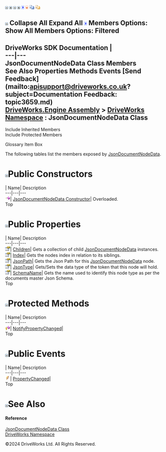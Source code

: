 ![](dotnetimages/collapse.gif) ![](dotnetimages/expand.gif) ![](dotnetimages/collapse.gif) ![](dotnetimages/expand.gif) ![](dotnetimages/drpdown.gif) ![](dotnetimages/drpdown_orange.gif) ![](dotnetimages/copycode.gif) ![](dotnetimages/copycodeHighlight.gif)

![](dotnetimages/collapse.gif) Collapse All Expand All ![](dotnetimages/drpdown.gif) Members Options: Show All  Members Options: Filtered   
---  
DriveWorks SDK Documentation  |   
---|---  
JsonDocumentNodeData Class Members   
See Also Properties Methods Events [Send Feedback](mailto:apisupport@driveworks.co.uk?subject=Documentation Feedback: topic3659.md)  
[DriveWorks.Engine Assembly](topic2156.md) > [DriveWorks Namespace](topic2159.md) : JsonDocumentNodeData Class  
---  
  
Include Inherited Members    
Include Protected Members  


Glossary Item Box

The following tables list the members exposed by [JsonDocumentNodeData](topic3659.md).

# ![](dotnetimages/collapse.gif)Public Constructors

| Name| Description  
---|---|---  
![Public Constructor](dotnetimages/publicConstructor.gif)| [JsonDocumentNodeData Constructor](topic3665.md)| Overloaded.   
Top

# ![](dotnetimages/collapse.gif)Public Properties

| Name| Description  
---|---|---  
![Public Property](dotnetimages/publicProperty.gif)| [Children](topic3669.md)| Gets a collection of child [JsonDocumentNodeData](topic3659.md) instances.   
![Public Property](dotnetimages/publicProperty.gif)| [Index](topic3670.md)| Gets the nodes index in relation to its siblings.   
![Public Property](dotnetimages/publicProperty.gif)| [JsonPath](topic3671.md)| Gets the Json Path for this [JsonDocumentNodeData](topic3659.md) node.   
![Public Property](dotnetimages/publicProperty.gif)| [JsonType](topic3672.md)| Gets/Sets the data type of the token that this node will hold.   
![Public Property](dotnetimages/publicProperty.gif)| [SchemaName](topic3673.md)| Gets the name used to identify this node type as per the documents master Json Schema.   
Top

# ![](dotnetimages/collapse.gif)Protected Methods

| Name| Description  
---|---|---  
![Protected Method](dotnetimages/protectedMethod.gif)| [NotifyPropertyChanged](topic3668.md)|   
Top

# ![](dotnetimages/collapse.gif)Public Events

| Name| Description  
---|---|---  
![Public Event](dotnetimages/publicEvent.gif)| [PropertyChanged](topic3674.md)|   
Top

# ![](dotnetimages/collapse.gif)See Also

#### Reference

[JsonDocumentNodeData Class](topic3659.md)   
[DriveWorks Namespace](topic2159.md)

©2024 DriveWorks Ltd. All Rights Reserved.
